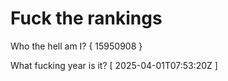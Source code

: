 # Fuck the rankings

Who the hell am I?
{ 15950908 }

What fucking year is it?
[ 2025-04-01T07:53:20Z ]
